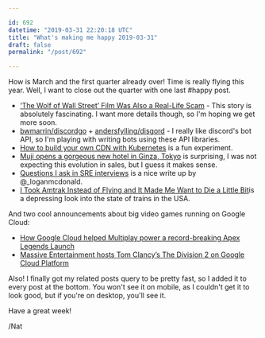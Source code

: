 ```yaml
---

id: 692
datetime: "2019-03-31 22:20:18 UTC"
title: "What's making me happy 2019-03-31"
draft: false
permalink: "/post/692"

---
```


How is March and the first quarter already over\! Time is really flying this year. Well, I want to close out the quarter with one last #happy post.

* [‘The Wolf of Wall Street’ Film Was Also a Real\-Life Scam](https://melmagazine.com/en-us/story/the-perfect-irony-that-the-wolf-of-wall-street-was-also-a-real-life-scam) \- This story is absolutely fascinating. I want more details though, so I'm hoping we get more soon.
* [bwmarrin/discordgo](https://github.com/bwmarrin/discordgo) \+ [andersfylling/disgord](https://github.com/andersfylling/disgord) \- I really like discord's bot API, so I'm playing with writing bots using these API libraries.
* [How to build your own CDN with Kubernetes](https://blog.insightdatascience.com/how-to-build-your-own-cdn-with-kubernetes-5cab00d5c258?source=ifttt--------------1) is a fun experiment.
* [Muji opens a gorgeous new hotel in Ginza, Tokyo](https://www.fastcompany.com/90325977/mujis-new-hotel-is-the-greatest-ad-for-muji-yet) is surprising, I was not expecting this evolution in sales, but I guess it makes sense.
* [Questions I ask in SRE interviews](https://loganmeetsworld.com/2019/03/03/sre-interview-questions.html) is a nice write up by @\_loganmcdonald.
* [I Took Amtrak Instead of Flying and It Made Me Want to Die a Little Bit](https://jalopnik.com/i-took-amtrak-instead-of-flying-and-it-made-me-want-to-1833533707)is a depressing look into the state of trains in the USA.


And two cool announcements about big video games running on Google Cloud:

* [How Google Cloud helped Multiplay power a record\-breaking Apex Legends Launch](https://cloud.google.com/blog/topics/customers/how-google-cloud-helped-multiplay-power-a-record-breaking-apex-legends-launch)
* [Massive Entertainment hosts Tom Clancy’s The Division 2 on Google Cloud Platform](https://cloud.google.com/blog/topics/customers/massive-entertainment-hosts-tom-clancys-the-division-2-on-google-cloud-platform)


Also\! I finally got my related posts query to be pretty fast, so I added it to every post at the bottom. You won't see it on mobile, as I couldn't get it to look good, but if you're on desktop, you'll see it.

Have a great week\!

/Nat

